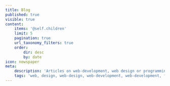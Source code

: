 ```yaml
---
title: Blog
published: true
visible: true
content:
    items: '@self.children'
    limit: 5
    pagination: true
    url_taxonomy_filters: true
    order:
        dir: desc
        by: date
icon: newspaper
meta:
    description: 'Articles on web-development, web design or programming in general written and curated by Felix Rilling. Contains research, tutorials and opinions on current topics and/or technologies'
    tags: 'web, design, web-design, web-development, web-development, frontend, frontend-development, article, articles, tech-article, tech-articles, html, css, js, jquery, node, nodejs, php, sql'
---
```


